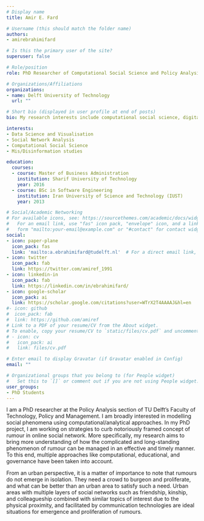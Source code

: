 ```yaml
---
# Display name
title: Amir E. Fard

# Username (this should match the folder name)
authors:
- amirebrahimifard

# Is this the primary user of the site?
superuser: false

# Role/position
role: PhD Researcher of Computational Social Science and Policy Analysis

# Organizations/Affiliations
organizations:
- name: Delft University of Technology
  url: ""

# Short bio (displayed in user profile at end of posts)
bio: My research interests include computational social science, digital mis/disinformation, and social network analysis.

interests:
- Data Science and Visualisation
- Social Network Analysis
- Computational Social Science
- Mis/Disinformation studies

education:
  courses:
  - course: Master of Business Administration
    institution: Sharif University of Technology
    year: 2016
  - course: BSc in Software Engineering
    institution: Iran University of Science and Technology (IUST)
    year: 2013

# Social/Academic Networking
# For available icons, see: https://sourcethemes.com/academic/docs/widgets/#icons
#   For an email link, use "fas" icon pack, "envelope" icon, and a link in the
#   form "mailto:your-email@example.com" or "#contact" for contact widget.
social:
- icon: paper-plane
  icon_pack: fas
  link: 'mailto:a.ebrahimifard@tudelft.nl'  # For a direct email link, use "mailto:test@example.org".
- icon: twitter
  icon_pack: fab
  link: https://twitter.com/amiref_1991
- icon: linkedin-in
  icon_pack: fab
  link: https://linkedin.com/in/ebrahimifard/
- icon: google-scholar
  icon_pack: ai
  link: https://scholar.google.com/citations?user=WTrX2T4AAAAJ&hl=en
#- icon: github
#  icon_pack: fab
#  link: https://github.com/amiref
# Link to a PDF of your resume/CV from the About widget.
# To enable, copy your resume/CV to `static/files/cv.pdf` and uncomment the lines below.
# - icon: cv
#   icon_pack: ai
#   link: files/cv.pdf

# Enter email to display Gravatar (if Gravatar enabled in Config)
email: ""

# Organizational groups that you belong to (for People widget)
#   Set this to `[]` or comment out if you are not using People widget.
user_groups:
- PhD Students
---
```


I am a PhD researcher at the Policy Analysis section of TU Delft’s Faculty of Technology, Policy and Management. I am broadly interested in modelling social phenomena using computational/analytical approaches. In my PhD project, I am working on strategies to curb notoriously framed concept of rumour in online social network. More specifically, my research aims to bring more understanding of how the complicated and long-standing phenomenon of rumour can be managed in an effective and timely manner. To this end, multiple approaches like computational, educational, and governance have been taken into account.

From an urban perspective, it is a matter of importance to note that rumours do not emerge in isolation. They need a crowd to burgeon and proliferate, and what can be better than an urban area to satisfy such a need. Urban areas with multiple layers of social networks such as friendship, kinship, and colleagueship combined with similar topics of interest due to the physical proximity, and facilitated by communication technologies are ideal situations for emergence and proliferation of rumours.
